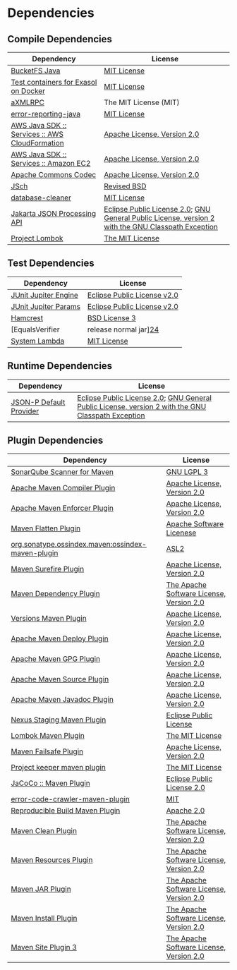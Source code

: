 <!-- @formatter:off -->
# Dependencies

## Compile Dependencies

| Dependency                                          | License                                                                                                        |
| --------------------------------------------------- | -------------------------------------------------------------------------------------------------------------- |
| [BucketFS Java][0]                                  | [MIT License][1]                                                                                               |
| [Test containers for Exasol on Docker][2]           | [MIT License][3]                                                                                               |
| [aXMLRPC][4]                                        | The MIT License (MIT)                                                                                          |
| [error-reporting-java][5]                           | [MIT License][6]                                                                                               |
| [AWS Java SDK :: Services :: AWS CloudFormation][7] | [Apache License, Version 2.0][8]                                                                               |
| [AWS Java SDK :: Services :: Amazon EC2][7]         | [Apache License, Version 2.0][8]                                                                               |
| [Apache Commons Codec][9]                           | [Apache License, Version 2.0][10]                                                                              |
| [JSch][11]                                          | [Revised BSD][12]                                                                                              |
| [database-cleaner][13]                              | [MIT License][14]                                                                                              |
| [Jakarta JSON Processing API][15]                   | [Eclipse Public License 2.0][16]; [GNU General Public License, version 2 with the GNU Classpath Exception][17] |
| [Project Lombok][18]                                | [The MIT License][19]                                                                                          |

## Test Dependencies

| Dependency                                | License                           |
| ----------------------------------------- | --------------------------------- |
| [JUnit Jupiter Engine][20]                | [Eclipse Public License v2.0][21] |
| [JUnit Jupiter Params][20]                | [Eclipse Public License v2.0][21] |
| [Hamcrest][22]                            | [BSD License 3][23]               |
| [EqualsVerifier | release normal jar][24] | [Apache License, Version 2.0][10] |
| [System Lambda][25]                       | [MIT License][26]                 |

## Runtime Dependencies

| Dependency                    | License                                                                                                        |
| ----------------------------- | -------------------------------------------------------------------------------------------------------------- |
| [JSON-P Default Provider][15] | [Eclipse Public License 2.0][16]; [GNU General Public License, version 2 with the GNU Classpath Exception][17] |

## Plugin Dependencies

| Dependency                                              | License                                        |
| ------------------------------------------------------- | ---------------------------------------------- |
| [SonarQube Scanner for Maven][27]                       | [GNU LGPL 3][28]                               |
| [Apache Maven Compiler Plugin][29]                      | [Apache License, Version 2.0][10]              |
| [Apache Maven Enforcer Plugin][30]                      | [Apache License, Version 2.0][10]              |
| [Maven Flatten Plugin][31]                              | [Apache Software Licenese][32]                 |
| [org.sonatype.ossindex.maven:ossindex-maven-plugin][33] | [ASL2][32]                                     |
| [Maven Surefire Plugin][34]                             | [Apache License, Version 2.0][10]              |
| [Maven Dependency Plugin][35]                           | [The Apache Software License, Version 2.0][32] |
| [Versions Maven Plugin][36]                             | [Apache License, Version 2.0][10]              |
| [Apache Maven Deploy Plugin][37]                        | [Apache License, Version 2.0][10]              |
| [Apache Maven GPG Plugin][38]                           | [Apache License, Version 2.0][10]              |
| [Apache Maven Source Plugin][39]                        | [Apache License, Version 2.0][10]              |
| [Apache Maven Javadoc Plugin][40]                       | [Apache License, Version 2.0][10]              |
| [Nexus Staging Maven Plugin][41]                        | [Eclipse Public License][42]                   |
| [Lombok Maven Plugin][43]                               | [The MIT License][44]                          |
| [Maven Failsafe Plugin][45]                             | [Apache License, Version 2.0][10]              |
| [Project keeper maven plugin][46]                       | [The MIT License][47]                          |
| [JaCoCo :: Maven Plugin][48]                            | [Eclipse Public License 2.0][49]               |
| [error-code-crawler-maven-plugin][50]                   | [MIT][44]                                      |
| [Reproducible Build Maven Plugin][51]                   | [Apache 2.0][32]                               |
| [Maven Clean Plugin][52]                                | [The Apache Software License, Version 2.0][32] |
| [Maven Resources Plugin][53]                            | [The Apache Software License, Version 2.0][32] |
| [Maven JAR Plugin][54]                                  | [The Apache Software License, Version 2.0][32] |
| [Maven Install Plugin][55]                              | [The Apache Software License, Version 2.0][32] |
| [Maven Site Plugin 3][56]                               | [The Apache Software License, Version 2.0][32] |

[0]: https://github.com/exasol/bucketfs-java/
[1]: https://github.com/exasol/bucketfs-java/blob/main/LICENSE
[2]: https://github.com/exasol/exasol-testcontainers/
[3]: https://github.com/exasol/exasol-testcontainers/blob/main/LICENSE
[4]: https://github.com/gturri/aXMLRPC
[5]: https://github.com/exasol/error-reporting-java/
[6]: https://github.com/exasol/error-reporting-java/blob/main/LICENSE
[7]: https://aws.amazon.com/sdkforjava
[8]: https://aws.amazon.com/apache2.0
[9]: https://commons.apache.org/proper/commons-codec/
[10]: https://www.apache.org/licenses/LICENSE-2.0.txt
[11]: http://www.jcraft.com/jsch/
[12]: http://www.jcraft.com/jsch/LICENSE.txt
[13]: https://github.com/exasol/database-cleaner/
[14]: https://github.com/exasol/database-cleaner/blob/main/LICENSE
[15]: https://github.com/eclipse-ee4j/jsonp
[16]: https://projects.eclipse.org/license/epl-2.0
[17]: https://projects.eclipse.org/license/secondary-gpl-2.0-cp
[18]: https://projectlombok.org
[19]: https://projectlombok.org/LICENSE
[20]: https://junit.org/junit5/
[21]: https://www.eclipse.org/legal/epl-v20.html
[22]: http://hamcrest.org/JavaHamcrest/
[23]: http://opensource.org/licenses/BSD-3-Clause
[24]: https://www.jqno.nl/equalsverifier
[25]: https://github.com/stefanbirkner/system-lambda/
[26]: http://opensource.org/licenses/MIT
[27]: http://sonarsource.github.io/sonar-scanner-maven/
[28]: http://www.gnu.org/licenses/lgpl.txt
[29]: https://maven.apache.org/plugins/maven-compiler-plugin/
[30]: https://maven.apache.org/enforcer/maven-enforcer-plugin/
[31]: https://www.mojohaus.org/flatten-maven-plugin/
[32]: http://www.apache.org/licenses/LICENSE-2.0.txt
[33]: https://sonatype.github.io/ossindex-maven/maven-plugin/
[34]: https://maven.apache.org/surefire/maven-surefire-plugin/
[35]: http://maven.apache.org/plugins/maven-dependency-plugin/
[36]: http://www.mojohaus.org/versions-maven-plugin/
[37]: https://maven.apache.org/plugins/maven-deploy-plugin/
[38]: https://maven.apache.org/plugins/maven-gpg-plugin/
[39]: https://maven.apache.org/plugins/maven-source-plugin/
[40]: https://maven.apache.org/plugins/maven-javadoc-plugin/
[41]: http://www.sonatype.com/public-parent/nexus-maven-plugins/nexus-staging/nexus-staging-maven-plugin/
[42]: http://www.eclipse.org/legal/epl-v10.html
[43]: https://anthonywhitford.com/lombok.maven/lombok-maven-plugin/
[44]: https://opensource.org/licenses/MIT
[45]: https://maven.apache.org/surefire/maven-failsafe-plugin/
[46]: https://github.com/exasol/project-keeper/
[47]: https://github.com/exasol/project-keeper/blob/main/LICENSE
[48]: https://www.jacoco.org/jacoco/trunk/doc/maven.html
[49]: https://www.eclipse.org/legal/epl-2.0/
[50]: https://github.com/exasol/error-code-crawler-maven-plugin
[51]: http://zlika.github.io/reproducible-build-maven-plugin
[52]: http://maven.apache.org/plugins/maven-clean-plugin/
[53]: http://maven.apache.org/plugins/maven-resources-plugin/
[54]: http://maven.apache.org/plugins/maven-jar-plugin/
[55]: http://maven.apache.org/plugins/maven-install-plugin/
[56]: http://maven.apache.org/plugins/maven-site-plugin/
